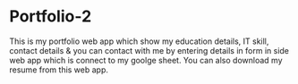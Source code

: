 # Portfolio-2
This is my portfolio web app which show my education details, IT skill, contact details &amp; you can contact with me by entering details in form in side web app which is connect to my goolge sheet.  You can also download my resume from this web app.
